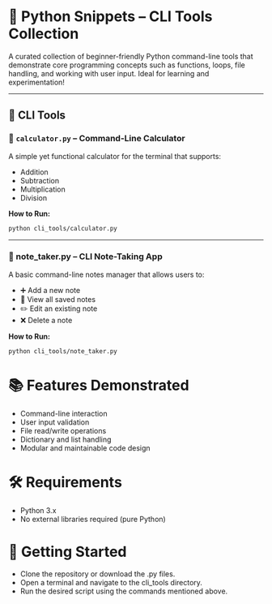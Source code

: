 # 🐍 Python Snippets – CLI Tools Collection

A curated collection of beginner-friendly Python command-line tools that demonstrate core programming concepts such as functions, loops, file handling, and working with user input. Ideal for learning and experimentation!

---

## 📁 CLI Tools

### 🧮 `calculator.py` – Command-Line Calculator

A simple yet functional calculator for the terminal that supports:

- Addition
- Subtraction
- Multiplication
- Division

**How to Run:**

```bash
python cli_tools/calculator.py
```
---

### 📝 note_taker.py – CLI Note-Taking App

A basic command-line notes manager that allows users to:

- ➕ Add a new note
- 📖 View all saved notes
- ✏️ Edit an existing note
- ❌ Delete a note

**How to Run:**

```bash
python cli_tools/note_taker.py
```

# 📚 Features Demonstrated
- Command-line interaction
- User input validation
- File read/write operations
- Dictionary and list handling
- Modular and maintainable code design

# 🛠️ Requirements
- Python 3.x
- No external libraries required (pure Python)

# 🚀 Getting Started
- Clone the repository or download the .py files.
- Open a terminal and navigate to the cli_tools directory.
- Run the desired script using the commands mentioned above.
